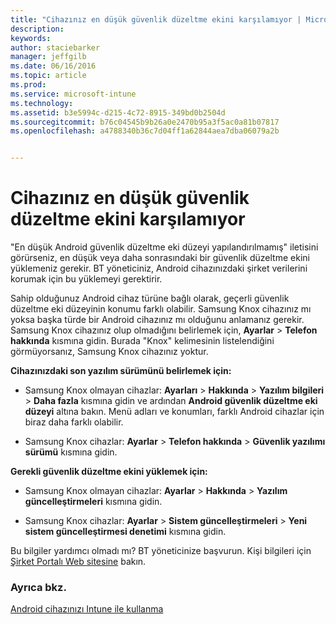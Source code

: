 ```yaml
---
title: "Cihazınız en düşük güvenlik düzeltme ekini karşılamıyor | Microsoft Intune"
description: 
keywords: 
author: staciebarker
manager: jeffgilb
ms.date: 06/16/2016
ms.topic: article
ms.prod: 
ms.service: microsoft-intune
ms.technology: 
ms.assetid: b3e5994c-d215-4c72-8915-349bd0b2504d
ms.sourcegitcommit: b76c04545b9b26a0e2470b95a3f5ac0a81b07817
ms.openlocfilehash: a4788340b36c7d04ff1a62844aea7dba06079a2b


---
```


# Cihazınız en düşük güvenlik düzeltme ekini karşılamıyor

"En düşük Android güvenlik düzeltme eki düzeyi yapılandırılmamış" iletisini görürseniz, en düşük veya daha sonrasındaki bir güvenlik düzeltme ekini yüklemeniz gerekir. BT yöneticiniz, Android cihazınızdaki şirket verilerini korumak için bu yüklemeyi gerektirir.

Sahip olduğunuz Android cihaz türüne bağlı olarak, geçerli güvenlik düzeltme eki düzeyinin konumu farklı olabilir. Samsung Knox cihazınız mı yoksa başka türde bir Android cihazınız mı olduğunu anlamanız gerekir. Samsung Knox cihazınız olup olmadığını belirlemek için, **Ayarlar** > **Telefon hakkında** kısmına gidin. Burada "Knox" kelimesinin listelendiğini görmüyorsanız, Samsung Knox cihazınız yoktur.

**Cihazınızdaki son yazılım sürümünü belirlemek için:**

- Samsung Knox olmayan cihazlar: **Ayarları** > **Hakkında** > **Yazılım bilgileri** > **Daha fazla** kısmına gidin ve ardından **Android güvenlik düzeltme eki düzeyi** altına bakın. Menü adları ve konumları, farklı Android cihazlar için biraz daha farklı olabilir.

- Samsung Knox cihazlar: **Ayarlar** > **Telefon hakkında** > **Güvenlik yazılımı sürümü** kısmına gidin.

**Gerekli güvenlik düzeltme ekini yüklemek için:**

- Samsung Knox olmayan cihazlar: **Ayarlar** > **Hakkında** > **Yazılım güncelleştirmeleri** kısmına gidin. 

- Samsung Knox cihazlar: **Ayarlar** > **Sistem güncelleştirmeleri** > **Yeni sistem güncelleştirmesi denetimi** kısmına gidin.

Bu bilgiler yardımcı olmadı mı? BT yöneticinize başvurun. Kişi bilgileri için [Şirket Portalı Web sitesine](http://portal.manage.microsoft.com) bakın.

### Ayrıca bkz.
[Android cihazınızı Intune ile kullanma](using-your-android-device-with-intune.md)



<!--HONumber=Jun16_HO3-->


